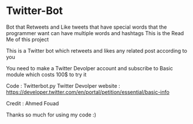 # Twitter-Bot
Bot that Retweets and Like tweets that have special words that the programmer want can have multiple words and hashtags
This is the Read Me of this project

This is a Twitter bot which retweets and likes any related post according to you

You need to make a Twitter Devolper account and subscribe to Basic module which costs 100$ to try it 

Code : Twitterbot.py
Twitter Devolper website : https://developer.twitter.com/en/portal/petition/essential/basic-info

Credit : Ahmed Fouad

Thanks so much for using my code :)
